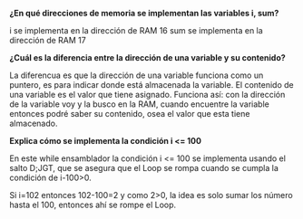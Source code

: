 **¿En qué direcciones de memoria se implementan las variables i, sum?**

i se implementa en la dirección de RAM 16
sum se implementa en la dirección de RAM 17

**¿Cuál es la diferencia entre la dirección de una variable y su contenido?**

La diferencua es que la dirección de una variable funciona como un puntero, es para indicar donde está almacenada la variable. El contenido de una variable es el valor que tiene asignado.
Funciona así: con la dirección de la variable voy y la busco en la RAM, cuando encuentre la variable entonces podré saber su contenido, osea el valor que esta tiene almacenado.

**Explica cómo se implementa la condición i <= 100**

En este while ensamblador la condición i <= 100 se implementa usando el salto D;JGT, que se asegura que el Loop se rompa cuando se cumpla la condición de i-100>0. 

Si i=102 entonces 102-100=2 y como 2>0, la idea es solo sumar los número hasta el 100, entonces ahí se rompe el Loop.
